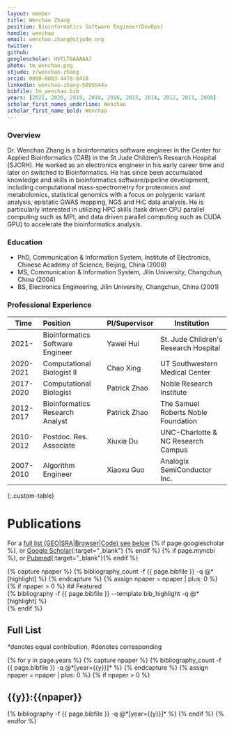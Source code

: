 ```yaml
---
layout: member
title: Wenchao Zhang
position: Bioinformatics Software Engineer(DevOps)
handle: wenchao
email: wenchao.zhang@stjude.org
twitter:
github: 
googlescholar: HVfLT8AAAAAJ
photo: tm_wenchao.png
stjude: z/wenchao-zhang
orcid: 0000-0003-4478-8410
linkedin: wenchao-zhang-5095044a
bibfile: tm_wenchao.bib
years: [2021, 2020, 2019, 2018, 2016, 2015, 2014, 2012, 2011, 2008]
scholar_first_names_underline: Wenchao
scholar_first_name_bold: Wenchao
---
```


### Overview
Dr. Wenchao Zhang is a bioinformatics software engineer in the Center for Applied Bioinformatics (CAB) in the St Jude Children’s Research Hospital (SJCRH). He worked as an electronics engineer in his early career time and later on switched to Bioinformatics. He has since been accumulated knowledge and skills in bioinformatics software/pipeline development, including computational mass-spectrometry for proteomics and metabolomics, statistical genomics with a focus on polygenic variant analysis, epistatic GWAS mapping, NGS and HiC data analysis. He is particularly interested in utilizing HPC skills (task driven CPU parallel computing such as MPI, and data driven parallel computing such as CUDA GPU) to accelerate the bioinformatics analysis.          

### Education
- PhD, Communication & Information System, Institute of Electronics, Chinese Academy of Science, Beijing, China (2008)
- MS, Communication & Information System, Jilin University, Changchun, China (2004)
- BS, Electronics Engineering, Jilin University, Changchun, China (2001)

### Professional Experience

Time        | Position                         | PI/Supervisor   | Institution                           |
----------- | :-----------                     | -----------     | -----------                           |
2021-       | Bioinformatics Software Engineer |Yawei Hui        | St. Jude Children's Research Hospital |                                     |
2020-2021   | Computational Biologist II       |Chao Xing        | UT Southwestern Medical Center        |
2017-2020   | Computational Biologist          |Patrick Zhao     | Noble Research Institute              |
2012-2017   | Bioinformatics Research Analyst  |Patrick Zhao     | The Samuel Roberts Noble Foundation   |
2010-2012   | Postdoc. Res. Associate          |Xiuxia Du        | UNC-Charlotte & NC Research Campus    |
2007-2010   | Algorithm Engineer               |Xiaoxu Guo       | Analogix SemiConductor Inc.           |
{:.custom-table}

<!--more-->

# Publications

For a [full list (GEO\|SRA\|Browser\|Code) see below](#full-list)
{% if page.googlescholar %}, or [Google Scholar](https://scholar.google.com/citations?user={{page.googlescholar}}){:target="_blank"}
{% endif %} {% if page.myncbi %}, or [Pubmed](https://www.ncbi.nlm.nih.gov/myncbi/{{page.myncbi}}/bibliography/public/){:target="_blank"}{% endif %}


<div class="row">
  {% capture npaper %}
    {% bibliography_count -f {{ page.bibfile }} -q @*[highlight] %}
  {% endcapture %}
  {% assign npaper = npaper | plus: 0 %}
  {% if npaper > 0 %}
## Featured

<div class="publications_highlight">
  {% bibliography -f {{ page.bibfile }} --template bib_highlight -q @*[highlight] %}
</div>
{% endif %}

</div>

## Full List

<nobr><em>*</em>denotes equal contribution, <em>#</em>denotes corresponding</nobr>
<div class="publications">
{% for y in page.years %}
  {% capture npaper %}
    {% bibliography_count -f {{ page.bibfile }} -q @*[year={{y}}]* %}
  {% endcapture %}
  {% assign npaper = npaper | plus: 0 %}
  {% if npaper > 0 %}
  <h2 class="year">{{y}}:{{npaper}}</h2>
  {% bibliography -f {{ page.bibfile }} -q @*[year={{y}}]* %}
  {% endif %}
{% endfor %}
</div>
